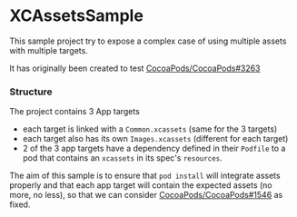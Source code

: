 # XCAssetsSample

This sample project try to expose a complex case of using multiple assets with multiple targets.

It has originally been created to test [CocoaPods/CocoaPods#3263](https://github.com/CocoaPods/CocoaPods/pull/3263)

### Structure

The project contains 3 App targets

* each target is linked with a `Common.xcassets` (same for the 3 targets)
* each target also has its own `Images.xcassets` (different for each target)
* 2 of the 3 app targets have a dependency defined in their `Podfile` to a pod that contains an `xcassets` in its spec's `resources`.

The aim of this sample is to ensure that `pod install` will integrate assets properly
and that each app target will contain the expected assets (no more, no less), so that
we can consider [CocoaPods/CocoaPods#1546](https://github.com/CocoaPods/CocoaPods/issues/1546) as fixed.
